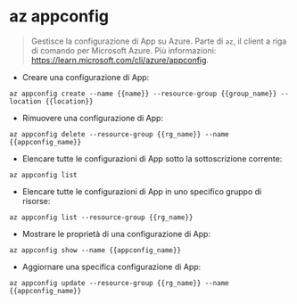 # az appconfig

> Gestisce la configurazione di App su Azure.
> Parte di `az`, il client a riga di comando per Microsoft Azure.
> Più informazioni: <https://learn.microsoft.com/cli/azure/appconfig>.

- Creare una configurazione di App:

`az appconfig create --name {{name}} --resource-group {{group_name}} --location {{location}}`

- Rimuovere una configurazione di App:

`az appconfig delete --resource-group {{rg_name}} --name {{appconfig_name}}`

- Elencare tutte le configurazioni di App sotto la sottoscrizione corrente:

`az appconfig list`

- Elencare tutte le configurazioni di App in uno specifico gruppo di risorse:

`az appconfig list --resource-group {{rg_name}}`

- Mostrare le proprietà di una configurazione di App:

`az appconfig show --name {{appconfig_name}}`

- Aggiornare una specifica configurazione di App:

`az appconfig update --resource-group {{rg_name}} --name {{appconfig_name}}`